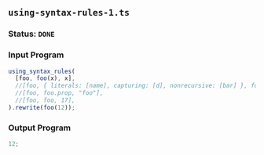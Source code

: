 ## `using-syntax-rules-1.ts`

### Status: `DONE`

### Input Program

```typescript
using_syntax_rules(
  [foo, foo(x), x],
  //[foo, { literals: [name], capturing: [d], nonrecursive: [bar] }, foo.name, "foo"],
  //[foo, foo.prop, "foo"],
  //[foo, foo, 17],
).rewrite(foo(12));
```

### Output Program

```typescript
12;
```

